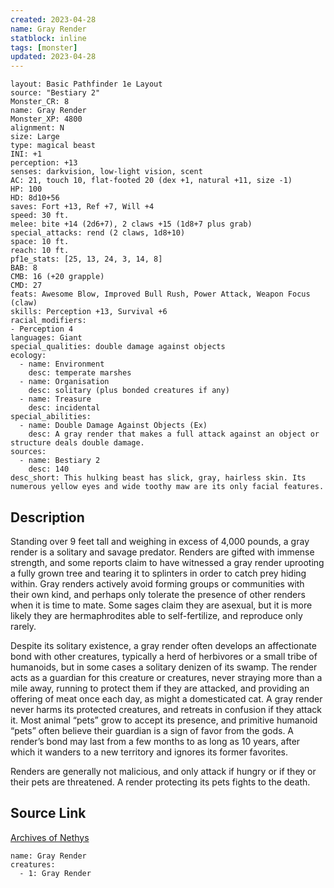 ```yaml
---
created: 2023-04-28
name: Gray Render
statblock: inline
tags: [monster]
updated: 2023-04-28
---
```

```statblock
layout: Basic Pathfinder 1e Layout
source: "Bestiary 2"
Monster_CR: 8
name: Gray Render
Monster_XP: 4800
alignment: N
size: Large
type: magical beast
INI: +1
perception: +13
senses: darkvision, low-light vision, scent
AC: 21, touch 10, flat-footed 20 (dex +1, natural +11, size -1)
HP: 100
HD: 8d10+56
saves: Fort +13, Ref +7, Will +4
speed: 30 ft.
melee: bite +14 (2d6+7), 2 claws +15 (1d8+7 plus grab)
special_attacks: rend (2 claws, 1d8+10)
space: 10 ft.
reach: 10 ft.
pf1e_stats: [25, 13, 24, 3, 14, 8]
BAB: 8
CMB: 16 (+20 grapple)
CMD: 27
feats: Awesome Blow, Improved Bull Rush, Power Attack, Weapon Focus (claw)
skills: Perception +13, Survival +6
racial_modifiers:
- Perception 4
languages: Giant
special_qualities: double damage against objects
ecology:
  - name: Environment
    desc: temperate marshes
  - name: Organisation
    desc: solitary (plus bonded creatures if any)
  - name: Treasure
    desc: incidental
special_abilities:
  - name: Double Damage Against Objects (Ex)
    desc: A gray render that makes a full attack against an object or structure deals double damage.
sources:
  - name: Bestiary 2
    desc: 140
desc_short: This hulking beast has slick, gray, hairless skin. Its numerous yellow eyes and wide toothy maw are its only facial features.
```
## Description
Standing over 9 feet tall and weighing in excess of 4,000 pounds, a gray render is a solitary and savage predator. Renders are gifted with immense strength, and some reports claim to have witnessed a gray render uprooting a fully grown tree and tearing it to splinters in order to catch prey hiding within. Gray renders actively avoid forming groups or communities with their own kind, and perhaps only tolerate the presence of other renders when it is time to mate. Some sages claim they are asexual, but it is more likely they are hermaphrodites able to self-fertilize, and reproduce only rarely.

Despite its solitary existence, a gray render often develops an affectionate bond with other creatures, typically a herd of herbivores or a small tribe of humanoids, but in some cases a solitary denizen of its swamp. The render acts as a guardian for this creature or creatures, never straying more than a mile away, running to protect them if they are attacked, and providing an offering of meat once each day, as might a domesticated cat. A gray render never harms its protected creatures, and retreats in confusion if they attack it. Most animal “pets” grow to accept its presence, and primitive humanoid “pets” often believe their guardian is a sign of favor from the gods. A render’s bond may last from a few months to as long as 10 years, after which it wanders to a new territory and ignores its former favorites.

Renders are generally not malicious, and only attack if hungry or if they or their pets are threatened. A render protecting its pets fights to the death.
## Source Link
[Archives of Nethys](https://aonprd.com/MonsterDisplay.aspx?ItemName=Gray%20Render)
```encounter-table
name: Gray Render
creatures:
  - 1: Gray Render
```
